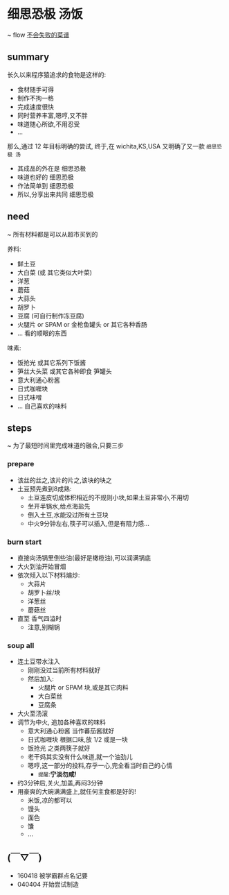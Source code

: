 # 细思恐极 汤饭
~ flow [不会失败的菜谱](http://wiki.woodpecker.org.cn/moin/ZqCookbook)

## summary
长久以来程序猿追求的食物是这样的:

- 食材随手可得
- 制作不拘一格
- 完成速度很快
- 同时营养丰富,嗯哼,又不胖
- 味道随心所欲,不用忍受
- ...

那么,通过 12 年目标明确的尝试,
终于,在 wichita,KS,USA 又明确了又一款 `细思恐极 汤`

- 其成品的外在是 细思恐极
- 味道也好的 细思恐极
- 作法简单到 细思恐极
- 所以,分享出来共同 细思恐极

## need
~ 所有材料都是可以从超市买到的

养料:

- 鲜土豆
- 大白菜 (或 其它类似大叶菜)
- 洋葱
- 蘑菇 
- 大蒜头
- 胡罗卜
- 豆腐 (可自行制作冻豆腐)
- 火腿片 or SPAM or 金枪鱼罐头 or 其它各种香肠
- ... 看的顺眼的东西

味素:

- 饭抢光 或其它系列下饭酱
- 笋丝大头菜 或其它各种即食 笋罐头
- 意大利通心粉酱
- 日式咖喱块
- 日式味噌
- ... 自己喜欢的味料


## steps
~ 为了最短时间里完成味道的融合,只要三步

### prepare

- 该丝的丝之,该片的片之,该块的块之
- 土豆预先煮到8成熟:    
    + 土豆连皮切成体积相近的不规则小块,如果土豆非常小,不用切
    + 坐开半锅水,给点海盐先
    + 倒入土豆,水能没过所有土豆块
    + 中火9分钟左右,筷子可以插入,但是有阻力感...

### burn start

- 直接向汤锅里倒些油(最好是橄榄油),可以润满锅底
- 大火到油开始冒烟
- 依次倾入以下材料煸炒:
    + 大蒜片
    + 胡罗卜丝/块
    + 洋葱丝
    + 蘑菇丝
- 直至 香气四溢时
    + 注意,别糊锅

### soup all

- 连土豆带水注入
    + 刚刚没过当前所有材料就好
    + 然后加入:
        * 火腿片 or SPAM 块,或是其它肉料
        * 大白菜丝
        * 豆腐条
- 大火至汤滚
- 调节为中火, 追加各种喜欢的味料
    + 意大利通心粉酱 当作蕃茄酱就好
    + 日式咖喱块 根据口味,放 1/2 或是一块
    + 饭抢光 之类两筷子就好
    + 老干妈其实没有什么味道,就一个油劲儿
    + 嗯哼,这一部分的投料,存乎一心,完全看当时自己的心情
        * `提醒`:**宁淡勿咸!**
- 约3分钟后,关火,加盖,再闷3分钟
- 用豪爽的大碗满满盛上,就任何主食都是好的!
    + 米饭,凉的都可以
    + 馒头
    + 面色
    + 馕
    + ...


## (￣▽￣)

- 160418 被学霸群点名记要
- 040404 开始尝试制造 


